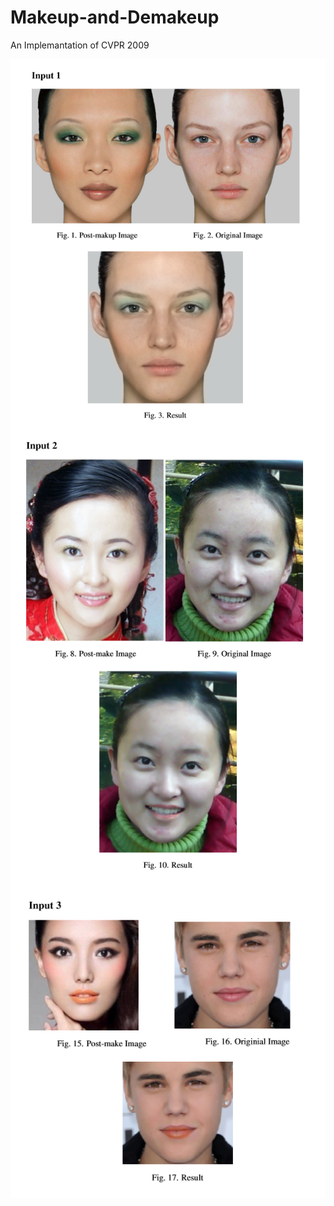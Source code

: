 # Makeup-and-Demakeup
An Implemantation of  CVPR 2009

<img src="makeup_results/input1.png" align="left" />

<img src="makeup_results/input2.png" align="left" />

<img src="makeup_results/input3.png" align="left" />
